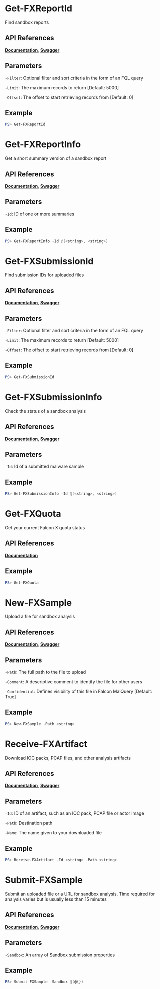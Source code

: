 # Get-FXReportId
Find sandbox reports

## API References
**[Documentation](https://falcon.crowdstrike.com/support/documentation/92/falcon-x-apis#find-malware-samples-or-sandbox-reports)**, **[Swagger](https://assets.falcon.crowdstrike.com/support/api/swagger.html#/falconx-sandbox/QueryReports)**

## Parameters

`-Filter`: Optional filter and sort criteria in the form of an FQL query

`-Limit`: The maximum records to return [Default: 5000]

`-Offset`: The offset to start retrieving records from [Default: 0]

## Example
```powershell
PS> Get-FXReportId
```

# Get-FXReportInfo
Get a short summary version of a sandbox report

## API References
**[Documentation](https://falcon.crowdstrike.com/support/documentation/92/falcon-x-apis#find-malware-samples-or-sandbox-reports)**, **[Swagger](https://assets.falcon.crowdstrike.com/support/api/swagger.html#/falconx-sandbox/GetSummaryReports)**

## Parameters

`-Id`: ID of one or more summaries

## Example
```powershell
PS> Get-FXReportInfo -Id @(<string>, <string>)
```

# Get-FXSubmissionId
Find submission IDs for uploaded files

## API References
**[Documentation](https://falcon.crowdstrike.com/support/documentation/92/falcon-x-apis#submit-a-file-for-analysis)**, **[Swagger](https://assets.falcon.crowdstrike.com/support/api/swagger.html#/falconx-sandbox/QuerySubmissions)**

## Parameters

`-Filter`: Optional filter and sort criteria in the form of an FQL query

`-Limit`: The maximum records to return [Default: 5000]

`-Offset`: The offset to start retrieving records from [Default: 0]

## Example
```powershell
PS> Get-FXSubmissionId
```

# Get-FXSubmissionInfo
Check the status of a sandbox analysis

## API References
**[Documentation](https://falcon.crowdstrike.com/support/documentation/92/falcon-x-apis#submit-a-file-for-analysis)**, **[Swagger](https://assets.falcon.crowdstrike.com/support/api/swagger.html#/falconx-sandbox/GetSubmissions)**

## Parameters

`-Id`: Id of a submitted malware sample

## Example
```powershell
PS> Get-FXSubmissionInfo -Id @(<string>, <string>)
```

# Get-FXQuota
Get your current Falcon X quota status

## API References
**[Documentation](https://falcon.crowdstrike.com/support/documentation/92/falcon-x-apis#check-your-submission-quota)**

## Example
```powershell
PS> Get-FXQuota
```

# New-FXSample
Upload a file for sandbox analysis

## API References
**[Documentation](https://falcon.crowdstrike.com/support/documentation/92/falcon-x-apis#submit-a-file-for-analysis)**, **[Swagger](https://assets.falcon.crowdstrike.com/support/api/swagger.html#/falconx-sandbox/UploadSampleV2)**

## Parameters

`-Path`: The full path to the file to upload

`-Comment`: A descriptive comment to identify the file for other users

`-Confidential`: Defines visibility of this file in Falcon MalQuery [Default: True]

## Example
```powershell
PS> New-FXSample -Path <string>
```

# Receive-FXArtifact
Download IOC packs, PCAP files, and other analysis artifacts

## API References
**[Documentation](https://falcon.crowdstrike.com/support/documentation/92/falcon-x-apis#download-reports,-ioc-packs,-and-pcap-files)**, **[Swagger](https://assets.falcon.crowdstrike.com/support/api/swagger.html#/falconx-sandbox/GetArtifacts)**

## Parameters

`-Id`: ID of an artifact, such as an IOC pack, PCAP file or actor image

`-Path`: Destination path

`-Name`: The name given to your downloaded file

## Example
```powershell
PS> Receive-FXArtifact -Id <string> -Path <string>
```

# Submit-FXSample
Submit an uploaded file or a URL for sandbox analysis. Time required for analysis varies but is
usually less than 15 minutes

## API References
**[Documentation](https://falcon.crowdstrike.com/support/documentation/92/falcon-x-apis#submit-a-file-for-analysis)**, **[Swagger](https://assets.falcon.crowdstrike.com/support/api/swagger.html#/falconx-sandbox/Submit)**

## Parameters

`-Sandbox`: An array of Sandbox submission properties

## Example
```powershell
PS> Submit-FXSample -Sandbox @(@{})
```